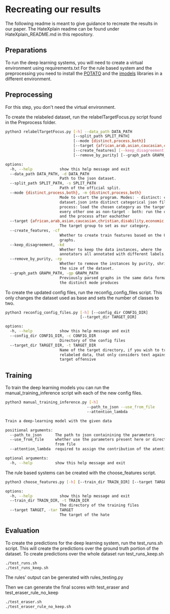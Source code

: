 # Recreating our results

The following readme is meant to give guidance to recreate 
the results in our paper. The HateXplain readme can be found under
HateXplain_README.md in this repository.

## Preparations

To run the deep learning systems, you will need to create a 
virtual environment using requirements.txt
For the rule based system and the preprocessing you need to install
the [POTATO](https://pypi.org/project/xpotato/) and the 
[imodels](https://pypi.org/project/imodels/) libraries in a different 
environment.


## Preprocessing

For this step, you don't need the virtual environment.

To create the relabeled dataset, run the relabelTargetFocus.py 
script found in the Preprocess folder.

```bash
python3 relabelTargetFocus.py [-h] --data_path DATA_PATH
                              [--split_path SPLIT_PATH]
                              [--mode {distinct,process,both}]
                              [--target {african,arab,asian,caucasian,christian,disability,economic,hindu,hispanic,homosexual,indian,islam,jewish,men,other,refugee,women}]
                              [--create_features] [--keep_disagreement]
                              [--remove_by_purity] [--graph_path GRAPH_PATH]

options:
  -h, --help            show this help message and exit
  --data_path DATA_PATH, -d DATA_PATH
                        Path to the json dataset.
  --split_path SPLIT_PATH, -s SPLIT_PATH
                        Path of the official split.
  --mode {distinct,process,both}, -m {distinct,process,both}
                        Mode to start the program. Modes: - distinct: cut the
                        dataset.json into distinct categorical json files -
                        process: load the chosen category as the target and
                        every other one as non-target - both: run the distinct
                        and the process after eachother
  --target {african,arab,asian,caucasian,christian,disability,economic,hindu,hispanic,homosexual,indian,islam,jewish,men,other,refugee,women}, -t {african,arab,asian,caucasian,christian,disability,economic,hindu,hispanic,homosexual,indian,islam,jewish,men,other,refugee,women}
                        The target group to set as our category.
  --create_features, -cf
                        Whether to create train features based on the UD
                        graphs.
  --keep_disagreement, -kd
                        Whether to keep the data instances, where the
                        annotators all annotated with different labels.
  --remove_by_purity, -rp
                        Whether to remove the instances by purity, shrinking
                        the size of the dataset.
  --graph_path GRAPH_PATH, -gp GRAPH_PATH
                        Previously parsed graphs in the same data format as
                        the distinct mode produces
```

To create the updated config files, run the reconfig_config_files script.
This only changes the dataset used as base and sets the number of classes
to two.
```bash
python3 reconfig_config_files.py [-h] [--config_dir CONFIG_DIR]
                                 [--target_dir TARGET_DIR]

options:
  -h, --help            show this help message and exit
  --config_dir CONFIG_DIR, -c CONFIG_DIR
                        Directory of the config files
  --target_dir TARGET_DIR, -t TARGET_DIR
                        Name of the target directory, if you wish to train on
                        relabeled data, that only considers text against the
                        target offensive
``` 

## Training

To train the deep learning models you can run the 
manual_training_inference script wih each of the new config files. 

```bash
python3 manual_training_inference.py [-h]
                                    --path_to_json --use_from_file
                                    --attention_lambda

Train a deep-learning model with the given data

positional arguments:
  --path_to_json      The path to json containining the parameters
  --use_from_file     whether use the parameters present here or directly use
                      from file
  --attention_lambda  required to assign the contribution of the atention loss

optional arguments:
  -h, --help          show this help message and exit
```

The rule based systems can be created with the choose_features script.

```bash
python3 choose_features.py [-h] [--train_dir TRAIN_DIR] [--target TARGET]

options:
  -h, --help            show this help message and exit
  --train_dir TRAIN_DIR, -t TRAIN_DIR
                        The directory of the training files
  --target TARGET, -tar TARGET
                        The target of the hate
```

## Evaluation

To create the predictions for the deep learning system, 
run the test_runs.sh script. This will create the predictions over
the ground truth portion of the dataset.
To create predictions over the whole dataset run test_runs_keep.sh

```bash
./test_runs.sh
./test_runs_keep.sh
```

The rules' output can be generated with rules_testing.py

Then we can generate the final scores with test_eraser 
and test_eraser_rule_no_keep

```bash
./test_eraser.sh
./test_eraser_rule_no_keep.sh
```
